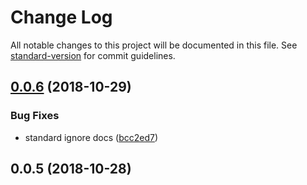# Change Log

All notable changes to this project will be documented in this file. See [standard-version](https://github.com/conventional-changelog/standard-version) for commit guidelines.

<a name="0.0.6"></a>
## [0.0.6](https://github.com/TillaTheHun0/tilla/compare/v0.0.5...v0.0.6) (2018-10-29)


### Bug Fixes

* standard ignore docs ([bcc2ed7](https://github.com/TillaTheHun0/tilla/commit/bcc2ed7))



<a name="0.0.5"></a>
## 0.0.5 (2018-10-28)
